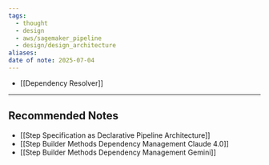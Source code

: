 ```yaml
---
tags:
  - thought
  - design
  - aws/sagemaker_pipeline
  - design/design_architecture
aliases: 
date of note: 2025-07-04
---
```



- [[Dependency Resolver]]







-----------
##  Recommended Notes

- [[Step Specification as Declarative Pipeline Architecture]]
- [[Step Builder Methods Dependency Management Claude 4.0]]
- [[Step Builder Methods Dependency Management Gemini]]